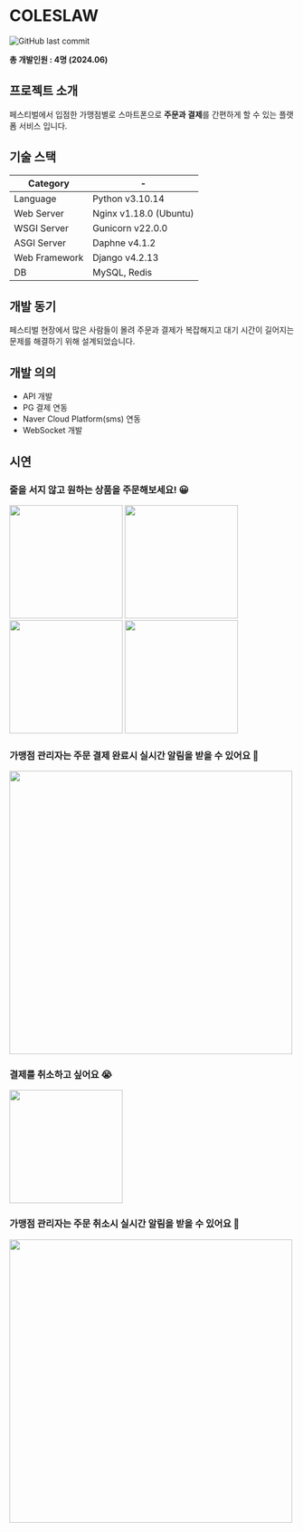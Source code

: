 # COLESLAW 

![GitHub last commit](https://img.shields.io/github/last-commit/qudwn1114/coleslaw)

**총 개발인원 : 4명 (2024.06)**

## 프로젝트 소개

 페스티벌에서 입점한 가맹점별로 스마트폰으로 **주문과 결제**를 간편하게 할 수 있는 플랫폼 서비스 입니다. 
 
## 기술 스택

|Category| - |
| --- | --- |
|Language|Python v3.10.14|
|Web Server|Nginx v1.18.0 (Ubuntu)|
|WSGI Server|Gunicorn v22.0.0|
|ASGI Server|Daphne v4.1.2|
|Web Framework|Django v4.2.13|
|DB|MySQL, Redis|


## 개발 동기

페스티벌 현장에서 많은 사람들이 몰려 주문과 결제가 복잡해지고 대기 시간이 길어지는 문제를 해결하기 위해 설계되었습니다.

## 개발 의의
 * API 개발
 * PG 결제 연동
 * Naver Cloud Platform(sms) 연동
 * WebSocket 개발


## 시연

### 줄을 서지 않고 원하는 상품을 주문해보세요! 😀
<img src = "https://github.com/qudwn1114/coleslaw/assets/39257040/34a26fed-0cd5-4b1f-a869-c65d2ce300ed" width="200px">  
<img src = "https://github.com/qudwn1114/coleslaw/assets/39257040/9c1191f7-d0e2-4551-979a-013cb004c861" width="200px">  
<img src = "https://github.com/qudwn1114/coleslaw/assets/39257040/0fdfc460-9bd5-4bf4-ba5c-204a0a250225" width="200px">  
<img src = "https://github.com/qudwn1114/coleslaw/assets/39257040/134d0269-ba33-4be4-9b5a-efb1d7a78af4" width="200px">

### 가맹점 관리자는 주문 결제 완료시 실시간 알림을 받을 수 있어요 🤩
<img src = "https://github.com/qudwn1114/coleslaw/assets/39257040/e7493ea9-4a54-4815-9446-ceb97f518886" width="500px">

### 결제를 취소하고 싶어요 😭
<img src = "https://github.com/qudwn1114/coleslaw/assets/39257040/23e0e68e-00e8-4041-baff-1811388f50da" width="200px">

### 가맹점 관리자는 주문 취소시 실시간 알림을 받을 수 있어요  🤩
<img src = "https://github.com/qudwn1114/coleslaw/assets/39257040/4262977a-56ad-43b3-919a-4406d35a11c3" width="500px">